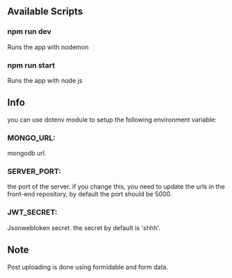 ## Available Scripts

### npm run dev

Runs the app  with nodemon 


### npm run start 

Runs the app with node js 


## Info 


you can use dotenv module to setup the following environment variable: 

### MONGO_URL: 
mongodb url.

### SERVER_PORT:
the port of the server. if you change this, you need to update the urls in the front-end  repository,
by default the port should be 5000.

### JWT_SECRET:
Jsonwebtoken secret. the secret by default  is 'shhh'.

## Note

Post uploading is done using formidable and form data.